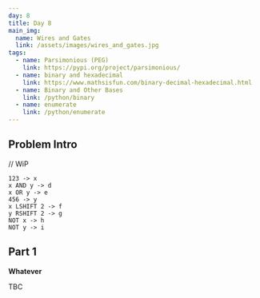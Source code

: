 ```yaml
---
day: 8
title: Day 8
main_img:
  name: Wires and Gates
  link: /assets/images/wires_and_gates.jpg
tags: 
  - name: Parsimonious (PEG)
    link: https://pypi.org/project/parsimonious/
  - name: binary and hexadecimal
    link: https://www.mathsisfun.com/binary-decimal-hexadecimal.html
  - name: Binary and Other Bases
    link: /python/binary
  - name: enumerate
    link: /python/enumerate
---
```

## Problem Intro

// WiP

```text
123 -> x
x AND y -> d
x OR y -> e
456 -> y
x LSHIFT 2 -> f
y RSHIFT 2 -> g
NOT x -> h
NOT y -> i
```

## Part 1

**Whatever**

TBC